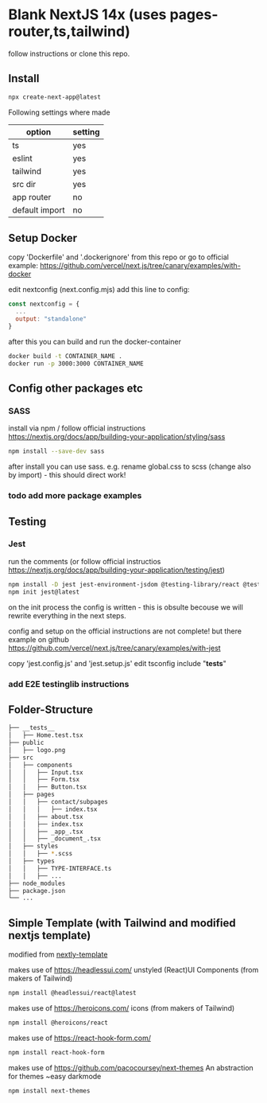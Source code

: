 # Blank NextJS 14x (uses pages-router,ts,tailwind)

follow instructions or clone this repo.

## Install

```bash
npx create-next-app@latest
```

Following settings where made

| option | setting |
| --- | --- |
| ts | yes |
| eslint | yes |
| tailwind | yes |
| src dir | yes |
| app router | no |
| default import | no |

## Setup Docker

copy 'Dockerfile' and '.dockerignore' from this repo or go to official example: <https://github.com/vercel/next.js/tree/canary/examples/with-docker>

edit nextconfig (next.config.mjs) add this line to config:

```js
const nextconfig = {
  ...
  output: "standalone"
}
```

after this you can build and run the docker-container

```bash
docker build -t CONTAINER_NAME .
docker run -p 3000:3000 CONTAINER_NAME
```

## Config other packages etc

### SASS

install via npm / follow official instructions <https://nextjs.org/docs/app/building-your-application/styling/sass>

```bash
npm install --save-dev sass
```

after install you can use sass.
e.g. rename global.css to scss (change also by import) - this should direct work!

### todo add more package examples

## Testing

### Jest

run the comments (or follow official instructios <https://nextjs.org/docs/app/building-your-application/testing/jest>)

```bash
npm install -D jest jest-environment-jsdom @testing-library/react @testing-library/jest-dom
npm init jest@latest
```

on the init process the config is written - this is obsulte becouse we will rewrite everything in the next steps.

config and setup on the official instructions are not complete! but there example on github <https://github.com/vercel/next.js/tree/canary/examples/with-jest>

copy 'jest.config.js' and 'jest.setup.js' edit tsconfig include "__tests__"

### add E2E testinglib instructions

## Folder-Structure

```bash
├── __tests__
│   ├── Home.test.tsx
├── public
│   ├── logo.png
├── src
│   ├── components
│   │   ├── Input.tsx
│   │   ├── Form.tsx
│   │   ├── Button.tsx
│   ├── pages
│   │   ├── contact/subpages
│   │   │   ├── index.tsx
│   │   ├── about.tsx
│   │   ├── index.tsx
│   │   ├── _app_.tsx
│   │   ├── _document_.tsx
│   ├── styles
│   │   ├── *.scss
│   ├── types
│   │   ├── TYPE-INTERFACE.ts
│   │   ├── ...
├── node_modules
├── package.json
└── ...
```

## Simple Template (with Tailwind and modified nextjs template)

modified from [nextly-template](https://github.com/web3templates/nextly-template)

makes use of <https://headlessui.com/> unstyled (React)UI Components (from makers of Tailwind)

```bash
npm install @headlessui/react@latest
```

makes use of <https://heroicons.com/> icons (from makers of Tailwind)

```bash
npm install @heroicons/react
```

makes use of <https://react-hook-form.com/>

```bash
npm install react-hook-form
```

makes use of <https://github.com/pacocoursey/next-themes> An abstraction for themes ~easy darkmode

```bash
npm install next-themes
```
